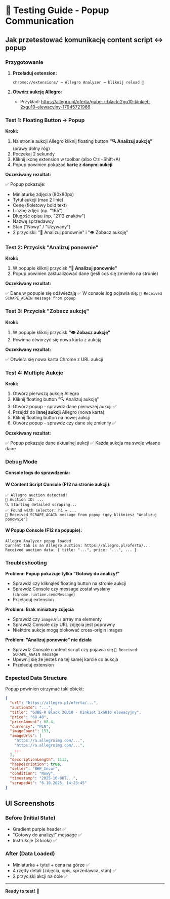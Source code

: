 # 🧪 Testing Guide - Popup Communication

## Jak przetestować komunikację content script ↔ popup

### Przygotowanie

1. **Przeładuj extension:**
   ```
   chrome://extensions/ → Allegro Analyzer → kliknij reload 🔄
   ```

2. **Otwórz aukcję Allegro:**
   - Przykład: https://allegro.pl/oferta/gube-r-black-2gu10-kinkiet-2xgu10-elewacyjny-17945721966

### Test 1: Floating Button → Popup

**Kroki:**

1. Na stronie aukcji Allegro kliknij floating button **"🔍 Analizuj aukcję"** (prawy dolny róg)
2. Poczekaj 2 sekundy
3. Kliknij ikonę extension w toolbar (albo Ctrl+Shift+A)
4. Popup powinien pokazać **kartę z danymi aukcji**

**Oczekiwany rezultat:**

✅ Popup pokazuje:
- Miniaturkę zdjęcia (80x80px)
- Tytuł aukcji (max 2 linie)
- Cenę (fioletowy bold text)
- Liczbę zdjęć (np. "165")
- Długość opisu (np. "2113 znaków")
- Nazwę sprzedawcy
- Stan ("Nowy" / "Używany")
- 2 przyciski: "🔄 Analizuj ponownie" i "👁️ Zobacz aukcję"

### Test 2: Przycisk "Analizuj ponownie"

**Kroki:**

1. W popupie kliknij przycisk **"🔄 Analizuj ponownie"**
2. Popup powinien zaktualizować dane (jeśli coś się zmieniło na stronie)

**Oczekiwany rezultat:**

✅ Dane w popupie się odświeżają
✅ W console.log pojawia się: `📨 Received SCRAPE_AGAIN message from popup`

### Test 3: Przycisk "Zobacz aukcję"

**Kroki:**

1. W popupie kliknij przycisk **"👁️ Zobacz aukcję"**
2. Powinna otworzyć się nowa karta z aukcją

**Oczekiwany rezultat:**

✅ Otwiera się nowa karta Chrome z URL aukcji

### Test 4: Multiple Aukcje

**Kroki:**

1. Otwórz pierwszą aukcję Allegro
2. Kliknij floating button "🔍 Analizuj aukcję"
3. Otwórz popup - sprawdź dane pierwszej aukcji ✅
4. Przejdź do **innej aukcji** Allegro (nowa karta)
5. Kliknij floating button na nowej aukcji
6. Otwórz popup - sprawdź czy dane się zmieniły ✅

**Oczekiwany rezultat:**

✅ Popup pokazuje dane aktualnej aukcji
✅ Każda aukcja ma swoje własne dane

### Debug Mode

**Console logs do sprawdzenia:**

#### W Content Script Console (F12 na stronie aukcji):
```
✅ Allegro auction detected!
📍 Auction ID: ...
🔍 Starting detailed scraping...
✅ Found with selector: h1 = ...
📨 Received SCRAPE_AGAIN message from popup (gdy klikniesz "Analizuj ponownie")
```

#### W Popup Console (F12 na popupie):
```
Allegro Analyzer popup loaded
Current tab is an Allegro auction: https://allegro.pl/oferta/...
Received auction data: { title: "...", price: "...", ... }
```

### Troubleshooting

**Problem: Popup pokazuje tylko "Gotowy do analizy!"**
- Sprawdź czy kliknąłeś floating button na stronie aukcji
- Sprawdź Console czy message został wysłany (`chrome.runtime.sendMessage`)
- Przeładuj extension

**Problem: Brak miniatury zdjęcia**
- Sprawdź czy `imageUrls` array ma elementy
- Sprawdź Console czy URL zdjęcia jest poprawny
- Niektóre aukcje mogą blokować cross-origin images

**Problem: "Analizuj ponownie" nie działa**
- Sprawdź Console content script czy pojawia się `📨 Received SCRAPE_AGAIN message`
- Upewnij się że jesteś na tej samej karcie co aukcja
- Przeładuj extension

### Expected Data Structure

Popup powinien otrzymać taki obiekt:

```json
{
  "url": "https://allegro.pl/oferta/...",
  "auctionId": "...",
  "title": "GUBE-R Black 2GU10 - Kinkiet 2xGU10 elewacyjny",
  "price": "68.40",
  "priceAmount": 68.4,
  "currency": "PLN",
  "imageCount": 153,
  "imageUrls": [
    "https://a.allegroimg.com/...",
    "https://a.allegroimg.com/...",
    ...
  ],
  "descriptionLength": 1113,
  "hasDescription": true,
  "seller": "BHP_Incor",
  "condition": "Nowy",
  "timestamp": "2025-10-06T...",
  "scrapedAt": "6.10.2025, 14:23:45"
}
```

## UI Screenshots

### Before (Initial State)
- Gradient purple header ✅
- "Gotowy do analizy!" message ✅
- Instrukcje (3 kroki) ✅

### After (Data Loaded)
- Miniaturka + tytuł + cena na górze ✅
- 4 rzędy detali (zdjęcia, opis, sprzedawca, stan) ✅
- 2 przyciski akcji na dole ✅

---

**Ready to test!** 🚀
